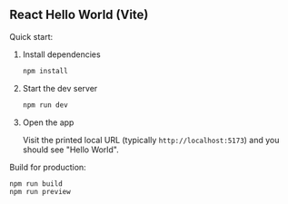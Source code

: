 ## React Hello World (Vite)

Quick start:

1. Install dependencies

   ```bash
   npm install
   ```

2. Start the dev server

   ```bash
   npm run dev
   ```

3. Open the app

   Visit the printed local URL (typically `http://localhost:5173`) and you should see "Hello World".

Build for production:

```bash
npm run build
npm run preview
```
